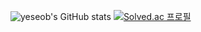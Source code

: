 ![yeseob's GitHub stats](https://github-readme-stats.vercel.app/api?username=ye-seob&hide=contribs,prs&show_icons=true&theme=stats)
[![Solved.ac
프로필](http://mazassumnida.wtf/api/generate_badge?boj={ys031027})](https://solved.ac/{ys031027})
